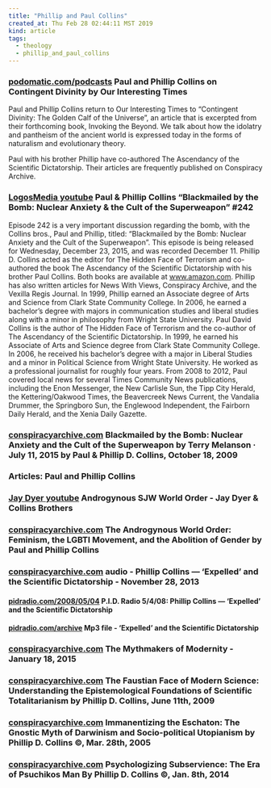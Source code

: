 ```yaml
---
title: "Phillip and Paul Collins"
created_at: Thu Feb 28 02:44:11 MST 2019
kind: article
tags:
  - theology
  - phillip_and_paul_collins
---
```


<h3>
  <a href="https://www.podomatic.com/podcasts/tkelly6785757/episodes/2018-07-03T03_35_29-07_00" target="_blank">podomatic.com/podcasts</a>
  Paul and Phillip Collins on Contingent Divinity by Our Interesting Times 
</h3>

Paul and Phillip Collins return to Our Interesting Times to “Contingent
Divinity: The Golden Calf of the Universe”, an article that is excerpted
from their forthcoming book, Invoking the Beyond. We talk about how the
idolatry and pantheism of the ancient world is expressed today in the
forms of naturalism and evolutionary theory.

Paul with his brother Phillip have co-authored The Ascendancy of the
Scientific Dictatorship. Their articles are frequently published on
Conspiracy Archive.

<h3>
  <a href="https://www.youtube.com/watch?v=r2cdOPI75rs" target="_blank">LogosMedia youtube</a>
  Paul & Phillip Collins “Blackmailed by the Bomb: Nuclear Anxiety & the Cult of the Superweapon” #242
</h3>

Episode 242 is a very important discussion regarding the bomb, with
the Collins bros., Paul and Phillip, titled: “Blackmailed by the
Bomb: Nuclear Anxiety and the Cult of the Superweapon”. This episode
is being released for Wednesday, December 23, 2015, and was recorded
December 11. Phillip D. Collins acted as the editor for The Hidden Face
of Terrorism and co-authored the book The Ascendancy of the Scientific
Dictatorship with his brother Paul Collins. Both books are available
at www.amazon.com. Phillip has also written articles for News With
Views, Conspiracy Archive, and the Vexilla Regis Journal. In 1999,
Phillip earned an Associate degree of Arts and Science from Clark
State Community College. In 2006, he earned a bachelor’s degree with
majors in communication studies and liberal studies along with a minor in
philosophy from Wright State University. Paul David Collins is the author
of The Hidden Face of Terrorism and the co-author of The Ascendancy
of the Scientific Dictatorship. In 1999, he earned his Associate of
Arts and Science degree from Clark State Community College. In 2006,
he received his bachelor’s degree with a major in Liberal Studies and
a minor in Political Science from Wright State University. He worked
as a professional journalist for roughly four years. From 2008 to 2012,
Paul covered local news for several Times Community News publications,
including the Enon Messenger, the New Carlisle Sun, the Tipp City Herald,
the Kettering/Oakwood Times, the Beavercreek News Current, the Vandalia
Drummer, the Springboro Sun, the Englewood Independent, the Fairborn
Daily Herald, and the Xenia Daily Gazette.

<h3>
  <a href="https://www.conspiracyarchive.com/2015/07/11/blackmailed-by-the-bomb-nuclear-anxiety-and-the-cult-of-the-superweapon/" target="_blank">conspiracyarchive.com</a>
  Blackmailed by the Bomb: Nuclear Anxiety and the Cult of the Superweapon by Terry Melanson · July 11, 2015
  by Paul & Phillip D. Collins, October 18, 2009
</h3>

<h3>
  <a href="https://www.conspiracyarchive.com/Articles/index.php?n=54" target="_blank"></a>
  Articles: Paul and Phillip Collins
</h3>

<h3>
  <a href="https://www.youtube.com/watch?v=oTTfUsEYLos" target="_blank">Jay Dyer youtube</a>
  Androgynous SJW World Order - Jay Dyer & Collins Brothers
</h3>

<h3>
  <a href="https://www.conspiracyarchive.com/2014/10/06/the-androgynous-world-order-feminism/" target="_blank">conspiracyarchive.com</a>
  The Androgynous World Order: Feminism, the LGBTI Movement, and the Abolition of Gender by Paul and Phillip Collins
</h3>

<h3>
  <a href="https://www.conspiracyarchive.com/2013/11/28/phillip-collins-expelled-and-the-scientific-dictatorship/" target="_blank">conspiracyarchive.com</a>
  audio - Phillip Collins — ‘Expelled’ and the Scientific Dictatorship - November 28, 2013 
</h3>

<h4>
  <a href="https://www.pidradio.com/2008/05/04/pid-radio-5408-phillip-collins-expelled-and-the-scientific-dictatorship/" target="_blank">pidradio.com/2008/05/04</a>
  P.I.D. Radio 5/4/08: Phillip Collins — ‘Expelled’ and the Scientific Dictatorship
</h4>

<h4>
  <a href="https://pidradio.com/archive/2008/05/pidradio080504.mp3" target="_blank">pidradio.com/archive</a>
  Mp3 file - ‘Expelled’ and the Scientific Dictatorship
</h4>

<h3>
  <a href="https://www.conspiracyarchive.com/2015/01/18/the-mythmakers-of-modernity/" target="_blank">conspiracyarchive.com</a>
  The Mythmakers of Modernity - January 18, 2015 
</h3>

<h3>
  <a href="https://www.conspiracyarchive.com/2015/06/10/the-faustian-face-of-modern-science-understanding-the-epistemological-foundations-of-scientific-totalitarianism/" target="_blank">conspiracyarchive.com</a>
  The Faustian Face of Modern Science: Understanding the Epistemological Foundations of Scientific Totalitarianism by Phillip D. Collins, June 11th, 2009
</h3>

<h3>
  <a href="https://www.conspiracyarchive.com/2014/01/16/the-gnostic-myth-of-darwinism/" target="_blank">conspiracyarchive.com</a>
  Immanentizing the Eschaton: The Gnostic Myth of Darwinism and Socio-political Utopianism
  by Phillip D. Collins ©, Mar. 28th, 2005
</h3>

<h3>
  <a href="https://www.conspiracyarchive.com/2014/01/08/psychologizing-subservience-the-era-of-psuchikos-man/?fbclid=IwAR06DkhrI8CQApvo7fvIuZUDktPUBJazZXKVCFIU1bgLXFjhHHtQsxGqEro" target="_blank">conspiracyarchive.com</a>
  Psychologizing Subservience: The Era of Psuchikos Man
  By Phillip D. Collins ©, Jan. 8th, 2014
</h3>

<!--
html boilerplate fragments
<a href="" target="_blank"></a>
<a name=""></a>
<img src="" width="400px">
<ul>
  <li></li>
  <li><a href="" target="_blank"></a></li>
</ul>
<pre>
</pre>
<p style="margin-bottom: 2em;"></p>
<hr style="border: 0; height: 3px; background: #333; background-image: linear-gradient(to right, #ccc, #333, #ccc);">
<pre><code>
</code></pre>
<math xmlns='http://www.w3.org/1998/Math/MathML' display='block'>
</math>
:-->
